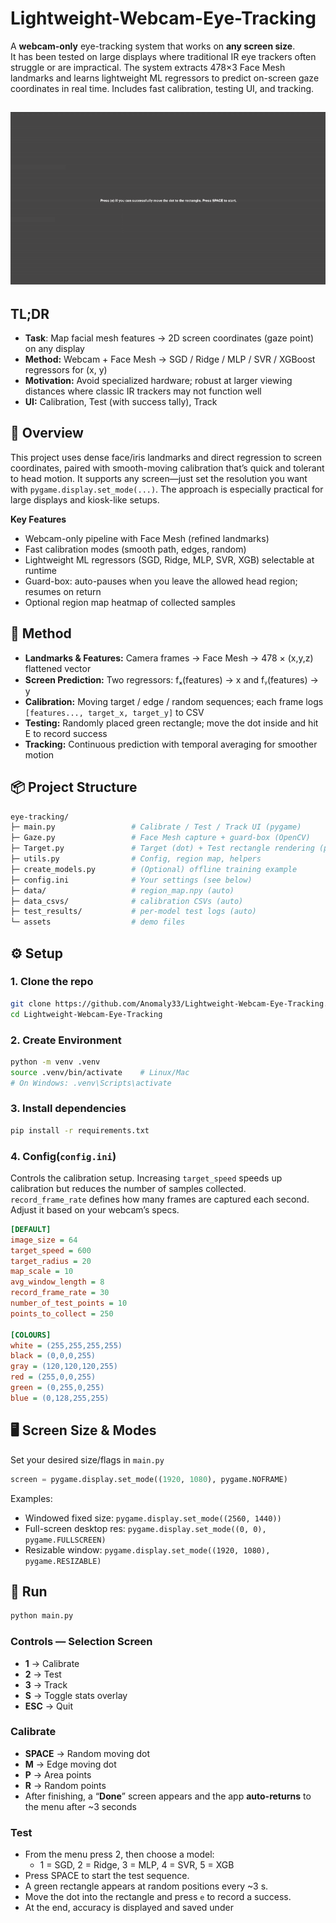 # Lightweight-Webcam-Eye-Tracking
A **webcam-only** eye-tracking system that works on **any screen size**.  
It has been tested on large displays where traditional IR eye trackers often struggle or are impractical.
The system extracts 478×3 Face Mesh landmarks and learns lightweight ML regressors to predict on-screen gaze coordinates in real time. Includes fast calibration, testing UI, and tracking.

![Quick Demo](assets/demo.gif)
---

## TL;DR
- **Task**: Map facial mesh features → 2D screen coordinates (gaze point) on any display
- **Method:** Webcam + Face Mesh → SGD / Ridge / MLP / SVR / XGBoost regressors for (x, y)
- **Motivation:** Avoid specialized hardware; robust at larger viewing distances where classic IR trackers may not function well
- **UI:** Calibration, Test (with success tally), Track

## 📌 Overview
This project uses dense face/iris landmarks and direct regression to screen coordinates, paired with smooth-moving calibration that’s quick and tolerant to head motion. It supports any screen—just set the resolution you want with `pygame.display.set_mode(...)`. The approach is especially practical for large displays and kiosk-like setups.

**Key Features**
- Webcam-only pipeline with Face Mesh (refined landmarks)
- Fast calibration modes (smooth path, edges, random)
- Lightweight ML regressors (SGD, Ridge, MLP, SVR, XGB) selectable at runtime
- Guard-box: auto-pauses when you leave the allowed head region; resumes on return
- Optional region map heatmap of collected samples

## 🧠 Method
- **Landmarks & Features:** Camera frames → Face Mesh → 478 × (x,y,z) flattened vector
- **Screen Prediction:** Two regressors: fₓ(features) → x and fᵧ(features) → y
- **Calibration:** Moving target / edge / random sequences; each frame logs `[features..., target_x, target_y]` to CSV
- **Testing:** Randomly placed green rectangle; move the dot inside and hit E to record success
- **Tracking:** Continuous prediction with temporal averaging for smoother motion

## 📦 Project Structure
```graphql
eye-tracking/
├─ main.py                 # Calibrate / Test / Track UI (pygame)
├─ Gaze.py                 # Face Mesh capture + guard-box (OpenCV)
├─ Target.py               # Target (dot) + Test rectangle rendering (pygame)
├─ utils.py                # Config, region map, helpers
├─ create_models.py        # (Optional) offline training example
├─ config.ini              # Your settings (see below)
├─ data/                   # region_map.npy (auto)
├─ data_csvs/              # calibration CSVs (auto)
├─ test_results/           # per-model test logs (auto)
└─ assets                  # demo files
```

## ⚙️ Setup
### 1. Clone the repo
```bash
git clone https://github.com/Anomaly33/Lightweight-Webcam-Eye-Tracking.git
cd Lightweight-Webcam-Eye-Tracking
```
### 2. Create Environment
```bash
python -m venv .venv
source .venv/bin/activate    # Linux/Mac
# On Windows: .venv\Scripts\activate
```
### 3. Install dependencies
```bash
pip install -r requirements.txt
```
### 4. Config(`config.ini`)
Controls the calibration setup. Increasing `target_speed` speeds up calibration but reduces the number of samples collected.  
`record_frame_rate` defines how many frames are captured each second. Adjust it based on your webcam’s specs.
```ini
[DEFAULT]
image_size = 64
target_speed = 600
target_radius = 20
map_scale = 10
avg_window_length = 8
record_frame_rate = 30
number_of_test_points = 10
points_to_collect = 250

[COLOURS]
white = (255,255,255,255)
black = (0,0,0,255)
gray = (120,120,120,255)
red = (255,0,0,255)
green = (0,255,0,255)
blue = (0,128,255,255)
```
## 🖥️ Screen Size & Modes
Set your desired size/flags in `main.py`
```python
screen = pygame.display.set_mode((1920, 1080), pygame.NOFRAME)
```
Examples:
- Windowed fixed size: `pygame.display.set_mode((2560, 1440))`
- Full-screen desktop res: `pygame.display.set_mode((0, 0), pygame.FULLSCREEN)`
- Resizable window: `pygame.display.set_mode((1920, 1080), pygame.RESIZABLE)`

## 🚀 Run
```bash
python main.py
```
### Controls — Selection Screen
- **1** → Calibrate
- **2** → Test
- **3** → Track
- **S** → Toggle stats overlay
- **ESC** → Quit

### Calibrate
- **SPACE** → Random moving dot
- **M** → Edge moving dot
- **P** → Area points
- **R** → Random points
- After finishing, a “**Done**” screen appears and the app **auto-returns** to the menu after ~3 seconds

### Test
- From the menu press 2, then choose a model:
  - 1 = SGD, 2 = Ridge, 3 = MLP, 4 = SVR, 5 = XGB
- Press SPACE to start the test sequence.
- A green rectangle appears at random positions every ~3 s.
- Move the dot into the rectangle and press `e` to record a success.
- At the end, accuracy is displayed and saved under
